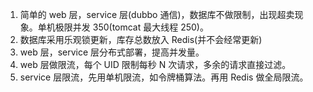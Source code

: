 1. 简单的 web 层，service 层(dubbo 通信)，数据库不做限制，出现超卖现象。单机极限并发 350(tomcat 最大线程 250)。
2. 数据库采用乐观锁更新，库存总数放入 Redis(并不会经常更新)
3. web 层，service 层分布式部署，提高并发量。
4. web 层做限流，每个 UID 限制每秒 N 次请求，多余的请求直接过滤。
5. service 层限流，先用单机限流，如令牌桶算法。再用 Redis 做全局限流。